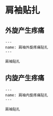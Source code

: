 # 肩袖贴扎

## 外旋产生疼痛

```{figure} /_static/img/2022-02-04-16-23-50.png
---
name: 肩袖外旋疼痛贴扎
---

肩袖贴扎
```

## 内旋产生疼痛

```{figure} /_static/img/2022-02-04-16-25-33.png
---
name: 肩袖内旋疼痛贴扎
---

肩袖贴扎
```
